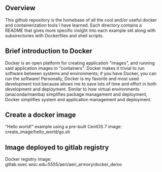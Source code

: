 Overview
--------

This github repository is the homebase of all the cool and/or useful docker and containerization tools I have learned.
Each directory contains a README that gives more specific insight into each example set along with subsirectories with
Dockerfiles and shell scripts.

Brief introduction to Docker
----------------------------

Docker is an open platform for creating application "images", and running said application images in "containers".
Docker makes it trivial to run software between systems and environments; if you have Docker, you can run the software!
Personally, Docker is my favorite and most used development tool because allows me to save lots of time and effort in both
development and deployment. Similar to how virtual environments (anaconda/mamba) simplifies package management and deployment,
Docker simplifies system and application management and deployment.

Create a docker image
---------------------

"Hello world!" example using a pre-built CentOS 7 image: create_image/hello_world/go.sh


Image deployed to gitlab registry
---------------------------------

Docker registry image: gitlab.ssec.wisc.edu:5555/aeri/aeri_armory/docker_demo

